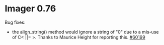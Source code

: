 # Imager 0.76

Bug fixes:
- the align_string() method would ignore a string of "0" due to a mis-use of C< ||= >. Thanks to Maurice Height for reporting this. [#60199](https://github.com/tonycoz/imager/isssues/60199)